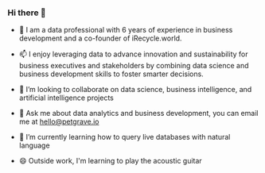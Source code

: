 ### Hi there 👋

- 🔭 I am a data professional with 6 years of experience in business development and a co-founder of iRecycle.world.

- 📫 I enjoy leveraging data to advance innovation and sustainability for business executives and stakeholders by combining data science and business development skills to foster smarter decisions.

- 👯 I’m looking to collaborate on data science, business intelligence, and artificial intelligence projects
  
- 💬 Ask me about data analytics and business development, you can email me at hello@petgrave.io
  
- 🌱 I’m currently learning how to query live databases with natural language
  
- 😄 Outside work, I'm learning to play the acoustic guitar

